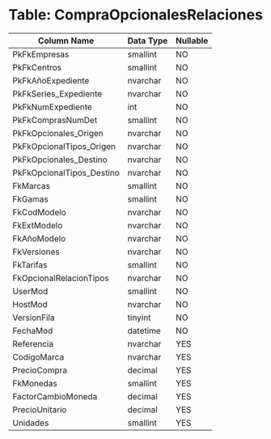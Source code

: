 # Table: CompraOpcionalesRelaciones

| Column Name | Data Type | Nullable |
|-------------|-----------|----------|
| PkFkEmpresas | smallint | NO |
| PkFkCentros | smallint | NO |
| PkFkAñoExpediente | nvarchar | NO |
| PkFkSeries_Expediente | nvarchar | NO |
| PkFkNumExpediente | int | NO |
| PkFkComprasNumDet | smallint | NO |
| PkFkOpcionales_Origen | nvarchar | NO |
| PkFkOpcionalTipos_Origen | nvarchar | NO |
| PkFkOpcionales_Destino | nvarchar | NO |
| PkFkOpcionalTipos_Destino | nvarchar | NO |
| FkMarcas | smallint | NO |
| FkGamas | smallint | NO |
| FkCodModelo | nvarchar | NO |
| FkExtModelo | nvarchar | NO |
| FkAñoModelo | nvarchar | NO |
| FkVersiones | nvarchar | NO |
| FkTarifas | smallint | NO |
| FkOpcionalRelacionTipos | nvarchar | NO |
| UserMod | smallint | NO |
| HostMod | nvarchar | NO |
| VersionFila | tinyint | NO |
| FechaMod | datetime | NO |
| Referencia | nvarchar | YES |
| CodigoMarca | nvarchar | YES |
| PrecioCompra | decimal | YES |
| FkMonedas | smallint | YES |
| FactorCambioMoneda | decimal | YES |
| PrecioUnitario | decimal | YES |
| Unidades | smallint | YES |
